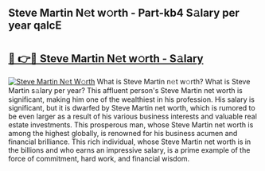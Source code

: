 ## Steve Martin N𝚎t w𝚘rth - Part-kb4 S𝚊lary per year qalcE

# <h2><a href="http://gc4wrtn.nevu.top/?p=Steve+Martin">🔗 👉🔴 Steve Martin N𝚎t w𝚘rth - S𝚊lary</a></h2>

[![Steve Martin N𝚎t W𝚘rth](https://i.imgur.com/Oavwk0R.jpeg)](http://gc4wrtn.nevu.top/?p=Steve+Martin)
What is Steve Martin n𝚎t w𝚘rth? What is Steve Martin s𝚊lary per year?
This affluent person's Steve Martin net worth is significant, making him one of the wealthiest in his profession. His salary is significant, but it is dwarfed by Steve Martin net worth, which is rumored to be even larger as a result of his various business interests and valuable real estate investments. This prosperous man, whose Steve Martin net worth is among the highest globally, is renowned for his business acumen and financial brilliance. This rich individual, whose Steve Martin net worth is in the billions and who earns an impressive salary, is a prime example of the force of commitment, hard work, and financial wisdom.

